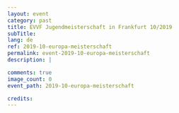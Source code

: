 ```yaml
---
layout: event
category: past
title: EVVF Jugendmeisterschaft in Frankfurt 10/2019
subTitle:
lang: de
ref: 2019-10-europa-meisterschaft
permalink: event-2019-10-europa-meisterschaft
description: |

comments: true
image_count: 0
event_path: 2019-10-europa-meisterschaft

credits:
---
```

